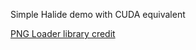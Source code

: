 Simple Halide demo with CUDA equivalent

[PNG Loader library credit](https://github.com/lvandeve/lodepng)
